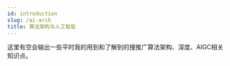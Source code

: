 ```yaml
---
id: introduction
slug: /ai-arch
title: 算法架构与人工智能
---
```


这里有空会输出一些平时我的用到和了解到的搜推广算法架构、深度、AIGC相关知识点。

 
